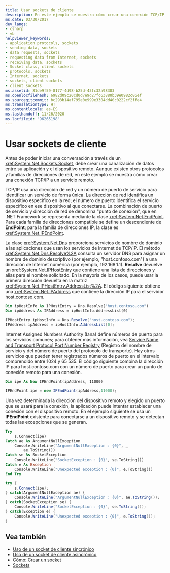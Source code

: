 ```yaml
---
title: Usar sockets de cliente
description: En este ejemplo se muestra cómo crear una conexión TCP/IP a un servicio remoto mediante un Socket en .NET Framework.
ms.date: 03/30/2017
dev_langs:
- csharp
- vb
helpviewer_keywords:
- application protocols, sockets
- sending data, sockets
- data requests, sockets
- requesting data from Internet, sockets
- receiving data, sockets
- Socket class, client sockets
- protocols, sockets
- Internet, sockets
- sockets, client sockets
- client sockets
ms.assetid: 81de9f59-8177-4d98-b25d-43fc32a98383
ms.openlocfilehash: 6982d09c20cd0d7e9d27fc63880b39e0982c86ef
ms.sourcegitcommit: bc293b14af795e0e999e3304dd40c0222cf2ffe4
ms.translationtype: HT
ms.contentlocale: es-ES
ms.lasthandoff: 11/26/2020
ms.locfileid: "96265198"
---
```

# <a name="using-client-sockets"></a>Usar sockets de cliente

Antes de poder iniciar una conversación a través de un <xref:System.Net.Sockets.Socket>, debe crear una canalización de datos entre su aplicación y el dispositivo remoto. Aunque existen otros protocolos y familias de direcciones de red, en este ejemplo se muestra cómo crear una conexión TCP/IP a un servicio remoto.  
  
 TCP/IP usa una dirección de red y un número de puerto de servicio para identificar un servicio de forma única. La dirección de red identifica un dispositivo específico en la red; el número de puerto identifica el servicio específico en ese dispositivo al que conectarse. La combinación de puerto de servicio y dirección de red se denomina "punto de conexión", que en .NET Framework se representa mediante la clase <xref:System.Net.EndPoint>. Para cada familia de direcciones compatible se define un descendiente de **EndPoint**; para la familia de direcciones IP, la clase es <xref:System.Net.IPEndPoint>.  
  
 La clase <xref:System.Net.Dns> proporciona servicios de nombre de dominio a las aplicaciones que usan los servicios de Internet de TCP/IP. El método <xref:System.Net.Dns.Resolve%2A> consulta un servidor DNS para asignar un nombre de dominio descriptivo (por ejemplo, "host.contoso.com") a una dirección de Internet numérica (por ejemplo, 192.168.1.1). **Resolve** devuelve un <xref:System.Net.IPHostEntry> que contiene una lista de direcciones y alias para el nombre solicitado. En la mayoría de los casos, puede usar la primera dirección devuelta en la matriz <xref:System.Net.IPHostEntry.AddressList%2A>. El código siguiente obtiene una <xref:System.Net.IPAddress> que contiene la dirección IP para el servidor host.contoso.com.  
  
```vb  
Dim ipHostInfo As IPHostEntry = Dns.Resolve("host.contoso.com")  
Dim ipAddress As IPAddress = ipHostInfo.AddressList(0)  
```  
  
```csharp  
IPHostEntry ipHostInfo = Dns.Resolve("host.contoso.com");  
IPAddress ipAddress = ipHostInfo.AddressList[0];  
```  
  
 Internet Assigned Numbers Authority (Iana) define números de puerto para los servicios comunes; para obtener más información, vea [Service Name and Transport Protocol Port Number Registry](https://www.iana.org/assignments/service-names-port-numbers/service-names-port-numbers.xhtml) (Registro del nombre de servicio y del número de puerto del protocolo de transporte). Hay otros servicios que pueden tener registrados números de puerto en el intervalo comprendido entre 1024 y 65 535. El código siguiente combina la dirección IP para host.contoso.com con un número de puerto para crear un punto de conexión remoto para una conexión.  
  
```vb  
Dim ipe As New IPEndPoint(ipAddress, 11000)  
```  
  
```csharp  
IPEndPoint ipe = new IPEndPoint(ipAddress,11000);  
```  
  
 Una vez determinada la dirección del dispositivo remoto y elegido un puerto que se usará para la conexión, la aplicación puede intentar establecer una conexión con el dispositivo remoto. En el ejemplo siguiente se usa un **IPEndPoint** existente para conectarse a un dispositivo remoto y se detectan todas las excepciones que se generan.  
  
```vb  
Try  
    s.Connect(ipe)  
Catch ae As ArgumentNullException  
    Console.WriteLine("ArgumentNullException : {0}", _  
        ae.ToString())  
Catch se As SocketException  
    Console.WriteLine("SocketException : {0}", se.ToString())  
Catch e As Exception  
    Console.WriteLine("Unexpected exception : {0}", e.ToString())  
End Try  
```  
  
```csharp  
try {  
    s.Connect(ipe);  
} catch(ArgumentNullException ae) {  
    Console.WriteLine("ArgumentNullException : {0}", ae.ToString());  
} catch(SocketException se) {  
    Console.WriteLine("SocketException : {0}", se.ToString());  
} catch(Exception e) {  
    Console.WriteLine("Unexpected exception : {0}", e.ToString());  
}  
```  
  
## <a name="see-also"></a>Vea también

- [Uso de un socket de cliente sincrónico](using-a-synchronous-client-socket.md)
- [Uso de un socket de cliente asincrónico](using-an-asynchronous-client-socket.md)
- [Cómo: Crear un socket](how-to-create-a-socket.md)
- [Sockets](sockets.md)
